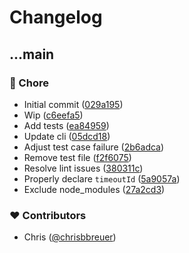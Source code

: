 # Changelog


## ...main


### 🏡 Chore

- Initial commit ([029a195](https://github.com/stacksjs/dnsx/commit/029a195))
- Wip ([c6eefa5](https://github.com/stacksjs/dnsx/commit/c6eefa5))
- Add tests ([ea84959](https://github.com/stacksjs/dnsx/commit/ea84959))
- Update cli ([05dcd18](https://github.com/stacksjs/dnsx/commit/05dcd18))
- Adjust test case failure ([2b6adca](https://github.com/stacksjs/dnsx/commit/2b6adca))
- Remove test file ([f2f6075](https://github.com/stacksjs/dnsx/commit/f2f6075))
- Resolve lint issues ([380311c](https://github.com/stacksjs/dnsx/commit/380311c))
- Properly declare `timeoutId` ([5a9057a](https://github.com/stacksjs/dnsx/commit/5a9057a))
- Exclude node_modules ([27a2cd3](https://github.com/stacksjs/dnsx/commit/27a2cd3))

### ❤️ Contributors

- Chris ([@chrisbbreuer](http://github.com/chrisbbreuer))
